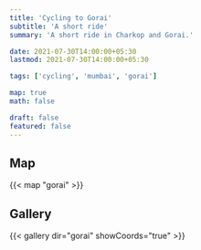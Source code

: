 ```yaml
---
title: 'Cycling to Gorai'
subtitle: 'A short ride'
summary: 'A short ride in Charkop and Gorai.'

date: 2021-07-30T14:00:00+05:30
lastmod: 2021-07-30T14:00:00+05:30

tags: ['cycling', 'mumbai', 'gorai']

map: true
math: false

draft: false
featured: false
---
```


## Map

{{< map "gorai" >}}

## Gallery

{{< gallery dir="gorai" showCoords="true" >}}

